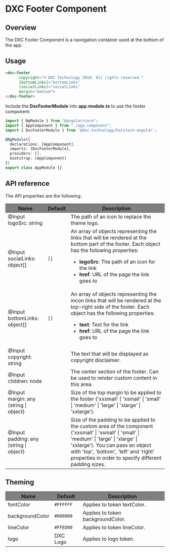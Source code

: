 # DXC Footer Component

## Overview

The DXC Footer Component is a navegation container used at the bottom of the app.

## Usage

```html
<dxc-footer
      copyright="© DXC Technology 2019. All rights reserved."
      [bottomLinks]="bottomLinks"
      [socialLinks]="socialLinks"
      margin="medium">
</dxc-footer>
```

Include the **DxcFooterModule** into **app.module.ts** to use the footer component:

```ts
import { NgModule } from "@angular/core";
import { AppComponent } from "./app.component";
import { DxcFooterModule } from '@dxc-technology/halstack-angular';

@NgModule({
  declarations: [AppComponent],
  imports: [DxcFooterModule],
  providers: [],
  bootstrap: [AppComponent]
})
export class AppModule {}
```

## API reference

The API properties are the following:

<table>
    <tr style="background-color: grey">
        <th>Name</th>
        <th>Default</th>
        <th>Description</th>
    </tr>
    <tr>
        <td>@Input<br>logoSrc: string</td>
        <td></td>
        <td>The path of an icon to replace the theme logo.</td>
    </tr>
    <tr>
        <td>@Input<br>socialLinks: object[]</td>
        <td>
            <code>[]</code>
        </td>
        <td>
            An array of objects representing the links that will be rendered at
            the bottom part of the footer. Each object has the following
            properties:
            <ul>
            <li>
                <b>logoSrc</b>: The path of an icon for the link
            </li>
            <li>
                <b>href</b>: URL of the page the link goes to
            </li>
            </ul>
        </td>
    </tr>
    <tr>
        <td>@Input<br>bottomLinks: object[]</td>
        <td>
            <code>[]</code>
        </td>
        <td>
            An array of objects representing the incon links that will be rendered
            at the top-right side of the footer. Each object has the following
            properties:
            <ul>
            <li>
                <b>text</b>: Text for the link
            </li>
            <li>
                <b>href</b>: URL of the page the link goes to
            </li>
            </ul>
        </td>
    </tr>
    <tr>
        <td>@Input<br>copyright: string</td>
        <td></td>
        <td>The text that will be displayed as copyright disclaimer.</td>
    </tr>
    <tr>
        <td>@Input<br>children: node</td>
        <td></td>
        <td>
            The center section of the footer. Can be used to render custom content
            in this area.
        </td>
    </tr>
    <tr>
        <td>@Input<br>margin: any (string | object)</td>
        <td></td>
        <td>
            Size of the top margin to be applied to the footer ('xxsmall' |
            'xsmall' | 'small' | 'medium' | 'large' | 'xlarge' | 'xxlarge').
        </td>
    </tr>
    <tr>
        <td>@Input<br>padding: any (string | object)</td>
        <td></td>
        <td>
            Size of the padding to be applied to the custom area of the component
            ('xxsmall' | 'xsmall' | 'small' | 'medium' | 'large' | 'xlarge' |
            'xxlarge'). You can pass an object with 'top', 'bottom', 'left' and
            'right' properties in order to specify different padding sizes.
        </td>
    </tr>
</table>

## Theming
<table>
    <tr style="background-color: grey">
        <th>Name</th>
        <th>Default</th>
        <th>Description</th>
    </tr>
    <tr>
        <td>fontColor</td>
        <td><code>#FFFFFF</code></td>
        <td>Applies to token textColor.</td>
    </tr>
    <tr>
        <td>backgroundColor</td>
        <td><code>#000000</code></td>
        <td>Applies to token backgroundColor.</td>
    </tr>
    <tr>
        <td>lineColor</td>
        <td><code>#FFED00</code></td>
        <td>Applies to token lineColor.</td>
    </tr>
    <tr>
        <td>logo</td>
        <td>DXC Logo</td>
        <td>Applies to logo token.</td>
    </tr>
</table>